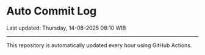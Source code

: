 # Auto Commit Log

Last updated: Thursday, 14-08-2025 08:10 WIB

---

This repository is automatically updated every hour using GitHub Actions.
